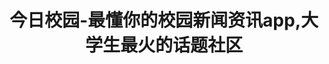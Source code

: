 ---
description: 这个开发者有前途。
layout: post
results:
- primaryGenreName: News
  version: '1.0.0'
  formattedPrice: 免费
  genreIds:
  - '6009'
  - '6017'
  artworkUrl60: http://is5.mzstatic.com/image/thumb/Purple49/v4/58/46/5a/58465ad3-738b-9d46-3b86-156018933d53/source/60x60bb.jpg
  userRatingCountForCurrentVersion: 2
  minimumOsVersion: '7.0'
  appletvScreenshotUrls: &a []
  sellerName: Jiangsu COSURE Information and Technology Co. Ltd.
  supportedDevices:
  - iPhone4
  - iPad2Wifi
  - iPad23G
  - iPhone4S
  - iPadThirdGen
  - iPadThirdGen4G
  - iPhone5
  - iPodTouchFifthGen
  - iPadFourthGen
  - iPadFourthGen4G
  - iPadMini
  - iPadMini4G
  - iPhone5c
  - iPhone5s
  - iPhone6
  - iPhone6Plus
  - iPodTouchSixthGen
  genres:
  - 新闻
  - 教育
  currentVersionReleaseDate: '2016-04-28T11:48:15Z'
  trackName: 今日校园-最懂你的校园新闻资讯app,大学生最火的话题社区
  isVppDeviceBasedLicensingEnabled: true
  description: "【今日校园是啥？】\n可以让你一手掌握校园资讯的App，推荐给你专属的校园资讯，你喜爱的内容都可以在这里获得！校园趣闻、活动、考试、微视频、热门话题。。。等等
    想要了解校园点滴，有今日校园足矣！\n【今日校园有啥？】\n①个性内容推荐：校园版的今日头条，记录你的阅读喜好，定制你的校园资讯，精细化推送给你专属的校园资讯，每一次推送都为你所想！\n②校园热门资讯：来源丰富、高质量的校园图文、微视频、音频资讯，视频网站、校园各大公众号、
    社团、校园达人原创优秀内容推荐。\n\n【欢迎骚扰我们】\n关注我们的微信公众号：校园大事件 \n           合作联系邮箱：nanjiang@wisedu.com"
  price: 0
  trackId: 1088563842
  releaseDate: '2016-04-28T11:48:15Z'
  advisories: *a
  screenshotUrls:
  - http://a2.mzstatic.com/us/r30/Purple49/v4/d3/f6/3f/d3f63f47-93af-448b-0edf-534a7e6d19a0/screen1136x1136.jpeg
  - http://a5.mzstatic.com/us/r30/Purple49/v4/9c/80/1e/9c801e11-427b-b0e7-1a80-d06c8326346b/screen1136x1136.jpeg
  - http://a1.mzstatic.com/us/r30/Purple49/v4/e2/76/d1/e276d120-2df5-20b0-40da-0cd3fe5009b1/screen1136x1136.jpeg
  - http://a5.mzstatic.com/us/r30/Purple49/v4/e0/cf/3e/e0cf3e62-4857-48ea-31aa-460b8af200ed/screen1136x1136.jpeg
  - http://a5.mzstatic.com/us/r30/Purple49/v4/3a/dd/50/3add5005-9e92-6cb6-e923-09a1f41498da/screen1136x1136.jpeg
  artistViewUrl: https://itunes.apple.com/cn/developer/jin-zhi-jiao-yu/id1088563841?uo=4
  primaryGenreId: 6009
  averageUserRatingForCurrentVersion: 5
  kind: software
  fileSizeBytes: '19148590'
  bundleId: com.wisedu.next
  trackContentRating: 4+
  trackCensoredName: 今日校园-最懂你的校园新闻资讯app,大学生最火的话题社区
  contentAdvisoryRating: 4+
  isGameCenterEnabled: false
  artistName: 金智教育
  languageCodesISO2A:
  - EN
  - DE
  - JA
  - KO
  - PL
  - ZH
  - ES
  - ZH
  features: *a
  wrapperType: software
  artworkUrl512: http://is5.mzstatic.com/image/thumb/Purple49/v4/58/46/5a/58465ad3-738b-9d46-3b86-156018933d53/source/512x512bb.jpg
  artworkUrl100: http://is5.mzstatic.com/image/thumb/Purple49/v4/58/46/5a/58465ad3-738b-9d46-3b86-156018933d53/source/100x100bb.jpg
  trackViewUrl: https://geo.itunes.apple.com/cn/app/jin-ri-xiao-yuan-zui-dong/id1088563842?mt=8&uo=4
  artistId: 1088563841
  currency: CNY
  ipadScreenshotUrls: *a
category: 新闻
tags: tag1
resultCount: 1
title: 今日校园-最懂你的校园新闻资讯app,大学生最火的话题社区

---